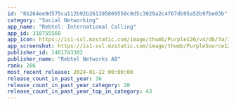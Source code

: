 ```yaml
---
id: "8b264ee9d575ca112b92b261395809550c0d5c3029a2c4f67db95a52b97be03b"
category: "Social Networking"
app_name: "Rebtel: International Calling"
app_id: 310755560
app_icon: https://is1-ssl.mzstatic.com/image/thumb/Purple126/v4/db/7a/15/db7a1593-ae9b-879a-1b8c-07974a729b52/AppIcon-1x_U007emarketing-0-6-0-85-220-0.png/1024x1024bb.png
app_screenshot: https://is1-ssl.mzstatic.com/image/thumb/PurpleSource126/v4/44/56/34/445634ae-1692-c815-f036-6eb9b41928ed/749c83dc-2689-41cd-b835-3ac8981c9494_0_APP_IPHONE_65_0.png/1242x2688bb.png
publisher_id: 1461743302
publisher_name: "Rebtel Networks AB"
rank: 286
most_recent_release: 2024-01-22 00:00:00
release_count_in_past_year: 36
release_count_in_past_year_category: 20
release_count_in_past_year_top_in_category: 43
---
```

